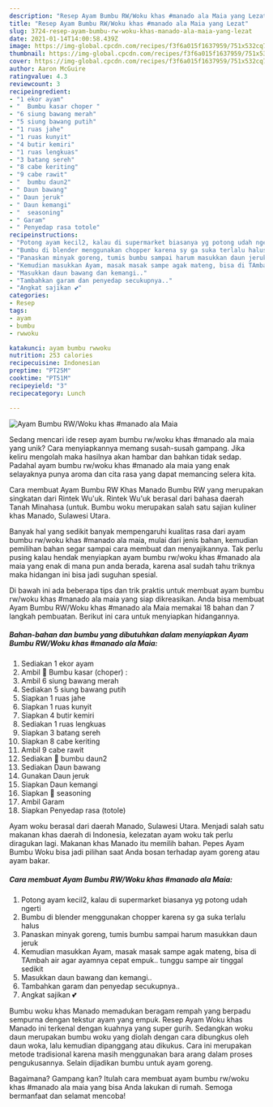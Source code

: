 ```yaml
---
description: "Resep Ayam Bumbu RW/Woku khas #manado ala Maia yang Lezat"
title: "Resep Ayam Bumbu RW/Woku khas #manado ala Maia yang Lezat"
slug: 3724-resep-ayam-bumbu-rw-woku-khas-manado-ala-maia-yang-lezat
date: 2021-01-14T14:00:58.439Z
image: https://img-global.cpcdn.com/recipes/f3f6a015f1637959/751x532cq70/ayam-bumbu-rwwoku-khas-manado-ala-maia-foto-resep-utama.jpg
thumbnail: https://img-global.cpcdn.com/recipes/f3f6a015f1637959/751x532cq70/ayam-bumbu-rwwoku-khas-manado-ala-maia-foto-resep-utama.jpg
cover: https://img-global.cpcdn.com/recipes/f3f6a015f1637959/751x532cq70/ayam-bumbu-rwwoku-khas-manado-ala-maia-foto-resep-utama.jpg
author: Aaron McGuire
ratingvalue: 4.3
reviewcount: 3
recipeingredient:
- "1 ekor ayam"
- "  Bumbu kasar choper "
- "6 siung bawang merah"
- "5 siung bawang putih"
- "1 ruas jahe"
- "1 ruas kunyit"
- "4 butir kemiri"
- "1 ruas lengkuas"
- "3 batang sereh"
- "8 cabe keriting"
- "9 cabe rawit"
- "  bumbu daun2"
- " Daun bawang"
- " Daun jeruk"
- " Daun kemangi"
- "  seasoning"
- " Garam"
- " Penyedap rasa totole"
recipeinstructions:
- "Potong ayam kecil2, kalau di supermarket biasanya yg potong udah ngerti"
- "Bumbu di blender menggunakan chopper karena sy ga suka terlalu halus"
- "Panaskan minyak goreng, tumis bumbu sampai harum masukkan daun jeruk"
- "Kemudian masukkan Ayam, masak masak sampe agak mateng, bisa di TAmbah air agar ayamnya cepat empuk.. tunggu sampe air tinggal sedikit"
- "Masukkan daun bawang dan kemangi.."
- "Tambahkan garam dan penyedap secukupnya.."
- "Angkat sajikan 💕"
categories:
- Resep
tags:
- ayam
- bumbu
- rwwoku

katakunci: ayam bumbu rwwoku 
nutrition: 253 calories
recipecuisine: Indonesian
preptime: "PT25M"
cooktime: "PT51M"
recipeyield: "3"
recipecategory: Lunch

---
```



![Ayam Bumbu RW/Woku khas #manado ala Maia](https://img-global.cpcdn.com/recipes/f3f6a015f1637959/751x532cq70/ayam-bumbu-rwwoku-khas-manado-ala-maia-foto-resep-utama.jpg)

Sedang mencari ide resep ayam bumbu rw/woku khas #manado ala maia yang unik? Cara menyiapkannya memang susah-susah gampang. Jika keliru mengolah maka hasilnya akan hambar dan bahkan tidak sedap. Padahal ayam bumbu rw/woku khas #manado ala maia yang enak selayaknya punya aroma dan cita rasa yang dapat memancing selera kita.

Cara membuat Ayam Bumbu RW Khas Manado Bumbu RW yang merupakan singkatan dari Rintek Wu&#39;uk. Rintek Wu&#39;uk berasal dari bahasa daerah Tanah Minahasa (untuk. Bumbu woku merupakan salah satu sajian kuliner khas Manado, Sulawesi Utara.

Banyak hal yang sedikit banyak mempengaruhi kualitas rasa dari ayam bumbu rw/woku khas #manado ala maia, mulai dari jenis bahan, kemudian pemilihan bahan segar sampai cara membuat dan menyajikannya. Tak perlu pusing kalau hendak menyiapkan ayam bumbu rw/woku khas #manado ala maia yang enak di mana pun anda berada, karena asal sudah tahu triknya maka hidangan ini bisa jadi suguhan spesial.


Di bawah ini ada beberapa tips dan trik praktis untuk membuat ayam bumbu rw/woku khas #manado ala maia yang siap dikreasikan. Anda bisa membuat Ayam Bumbu RW/Woku khas #manado ala Maia memakai 18 bahan dan 7 langkah pembuatan. Berikut ini cara untuk menyiapkan hidangannya.

<!--inarticleads1-->

##### Bahan-bahan dan bumbu yang dibutuhkan dalam menyiapkan Ayam Bumbu RW/Woku khas #manado ala Maia:

1. Sediakan 1 ekor ayam
1. Ambil  🍁 Bumbu kasar (choper) :
1. Ambil 6 siung bawang merah
1. Sediakan 5 siung bawang putih
1. Siapkan 1 ruas jahe
1. Siapkan 1 ruas kunyit
1. Siapkan 4 butir kemiri
1. Sediakan 1 ruas lengkuas
1. Siapkan 3 batang sereh
1. Siapkan 8 cabe keriting
1. Ambil 9 cabe rawit
1. Sediakan  🍁 bumbu daun2
1. Sediakan  Daun bawang
1. Gunakan  Daun jeruk
1. Siapkan  Daun kemangi
1. Siapkan  🍁 seasoning
1. Ambil  Garam
1. Siapkan  Penyedap rasa (totole)


Ayam woku berasal dari daerah Manado, Sulawesi Utara. Menjadi salah satu makanan khas daerah di Indonesia, kelezatan ayam woku tak perlu diragukan lagi. Makanan khas Manado itu memilih bahan. Pepes Ayam Bumbu Woku bisa jadi pilihan saat Anda bosan terhadap ayam goreng atau ayam bakar. 

<!--inarticleads2-->

##### Cara membuat Ayam Bumbu RW/Woku khas #manado ala Maia:

1. Potong ayam kecil2, kalau di supermarket biasanya yg potong udah ngerti
1. Bumbu di blender menggunakan chopper karena sy ga suka terlalu halus
1. Panaskan minyak goreng, tumis bumbu sampai harum masukkan daun jeruk
1. Kemudian masukkan Ayam, masak masak sampe agak mateng, bisa di TAmbah air agar ayamnya cepat empuk.. tunggu sampe air tinggal sedikit
1. Masukkan daun bawang dan kemangi..
1. Tambahkan garam dan penyedap secukupnya..
1. Angkat sajikan 💕


Bumbu woku khas Manado memadukan beragam rempah yang berpadu sempurna dengan tekstur ayam yang empuk. Resep Ayam Woku khas Manado ini terkenal dengan kuahnya yang super gurih. Sedangkan woku daun merupakan bumbu woku yang diolah dengan cara dibungkus oleh daun woka, lalu kemudian dipanggang atau dikukus. Cara ini merupakan metode tradisional karena masih menggunakan bara arang dalam proses pengukusannya. Selain dijadikan bumbu untuk ayam goreng. 

Bagaimana? Gampang kan? Itulah cara membuat ayam bumbu rw/woku khas #manado ala maia yang bisa Anda lakukan di rumah. Semoga bermanfaat dan selamat mencoba!
